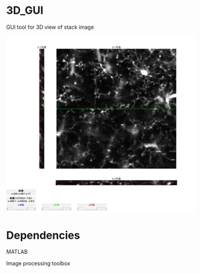 # 3D_GUI
GUI tool for 3D view of stack image

<img src="doc/demo.png" width="1000" align="below">

# Dependencies
MATLAB

Image processing toolbox


